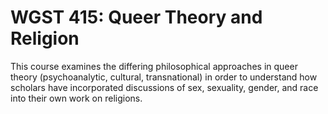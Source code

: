 # WGST 415: Queer Theory and Religion

This course examines the differing philosophical approaches in queer theory (psychoanalytic, cultural, transnational) in order to understand how scholars have incorporated discussions of sex, sexuality, gender, and race into their own work on religions.